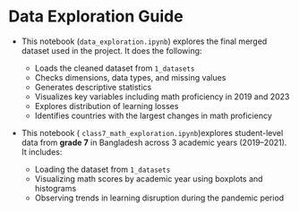 # Data Exploration Guide

- This notebook (`data_exploration.ipynb`) explores the final merged dataset used in the project. It does the following:

  - Loads the cleaned dataset from `1_datasets`
  - Checks dimensions, data types, and missing values
  - Generates descriptive statistics
  - Visualizes key variables including math proficiency in 2019 and 2023
  - Explores distribution of learning losses
  - Identifies countries with the largest changes in math proficiency
  
- This notebook ( `class7_math_exploration.ipynb`)explores student-level data from **grade 7** in Bangladesh across 3 academic years (2019–2021). It includes:

  - Loading the dataset from `1_datasets`
  - Visualizing math scores by academic year using boxplots and histograms
  - Observing trends in learning disruption during the pandemic period
